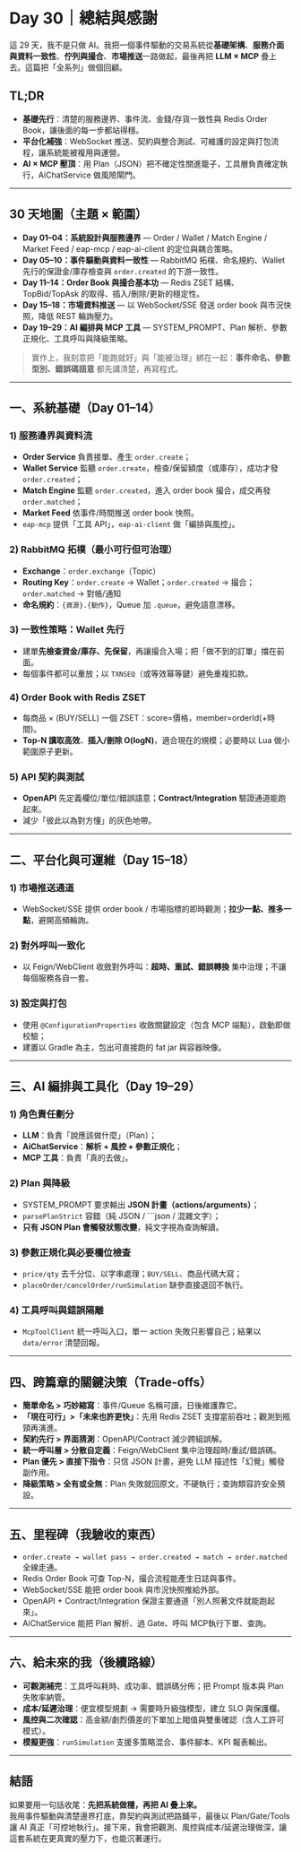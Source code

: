# Day 30｜總結與感謝

這 29 天，我不是只做 AI。我把一個事件驅動的交易系統從**基礎架構**、**服務介面與資料一致性**、**佇列與撮合**、**市場推送**一路做起，最後再把 **LLM × MCP** 疊上去。這篇把「全系列」做個回顧。

## TL;DR
- **基礎先行**：清楚的服務邊界、事件流、金錢/存貨一致性與 Redis Order Book，讓後面的每一步都站得穩。  
- **平台化補強**：WebSocket 推送、契約與整合測試、可維護的設定與打包流程，讓系統能被複用與運營。  
- **AI × MCP 壓頂**：用 Plan（JSON）把不確定性關進籠子，工具層負責確定執行，AiChatService 做風險閘門。

---

## 30 天地圖（主題 × 範圍）
- **Day 01–04：系統設計與服務邊界** — Order / Wallet / Match Engine / Market Feed / eap-mcp / eap-ai-client 的定位與耦合策略。  
- **Day 05–10：事件驅動與資料一致性** — RabbitMQ 拓樸、命名規約、Wallet 先行的保證金/庫存檢查與 `order.created` 的下游一致性。  
- **Day 11–14：Order Book 與撮合基本功** — Redis ZSET 結構、TopBid/TopAsk 的取得、插入/刪除/更新的穩定性。  
- **Day 15–18：市場資料推送** — 以 WebSocket/SSE 發送 order book 與市況快照，降低 REST 輪詢壓力。   
- **Day 19–29：AI 編排與 MCP 工具** — SYSTEM_PROMPT、Plan 解析、參數正規化、工具呼叫與降級策略。

> 實作上，我刻意把「能跑就好」與「能被治理」綁在一起：**事件命名、參數型別、錯誤碼語意** 都先講清楚，再寫程式。

---

## 一、系統基礎（Day 01–14）

### 1) 服務邊界與資料流
- **Order Service** 負責接單、產生 `order.create`；  
- **Wallet Service** 監聽 `order.create`，檢查/保留額度（或庫存），成功才發 `order.created`；  
- **Match Engine** 監聽 `order.created`，進入 order book 撮合，成交再發 `order.matched`；  
- **Market Feed** 依事件/時間推送 order book 快照。  
- `eap-mcp` 提供「工具 API」，`eap-ai-client` 做「編排與風控」。

### 2) RabbitMQ 拓樸（最小可行但可治理）
- **Exchange**：`order.exchange`（Topic）  
- **Routing Key**：`order.create` → Wallet；`order.created` → 撮合；`order.matched` → 對帳/通知  
- **命名規約**：`{資源}.{動作}`，Queue 加 `.queue`，避免語意漂移。

### 3) 一致性策略：Wallet 先行
- 建單**先檢查資金/庫存、先保留**，再讓撮合入場；把「做不到的訂單」擋在前面。  
- 每個事件都可以重放；以 `TXNSEQ`（或等效幂等鍵）避免重複扣款。

### 4) Order Book with Redis ZSET
- 每商品 × (BUY/SELL) 一個 ZSET：score=價格，member=orderId(+時間)。  
- **Top-N 讀取高效**、**插入/刪除 O(logN)**，適合現在的規模；必要時以 Lua 做小範圍原子更新。

### 5) API 契約與測試
- **OpenAPI** 先定義欄位/單位/錯誤語意；**Contract/Integration** 驗證通道能跑起來。  
- 減少「彼此以為對方懂」的灰色地帶。

---

## 二、平台化與可運維（Day 15–18）

### 1) 市場推送通道
- WebSocket/SSE 提供 order book / 市場指標的即時觀測；**拉少一點、推多一點**，避開高頻輪詢。

### 2) 對外呼叫一致化
- 以 Feign/WebClient 收斂對外呼叫：**超時、重試、錯誤轉換** 集中治理；不讓每個服務各自一套。

### 3) 設定與打包
- 使用 `@ConfigurationProperties` 收斂關鍵設定（包含 MCP 端點），啟動即做校驗；  
- 建置以 Gradle 為主，包出可直接跑的 fat jar 與容器映像。

---

## 三、AI 編排與工具化（Day 19–29）

### 1) 角色責任劃分
- **LLM**：負責「說應該做什麼」（Plan）；  
- **AiChatService**：**解析 + 風控 + 參數正規化**；  
- **MCP 工具**：負責「真的去做」。

### 2) Plan 與降級
- SYSTEM_PROMPT 要求輸出 **JSON 計畫（actions/arguments）**；  
- `parsePlanStrict` 容錯（純 JSON / ```json / 混雜文字）；  
- **只有 JSON Plan 會觸發狀態改變**，純文字視為查詢解讀。

### 3) 參數正規化與必要欄位檢查
- `price/qty` 去千分位、以字串處理；`BUY/SELL`、商品代碼大寫；  
- `placeOrder/cancelOrder/runSimulation` 缺參直接退回不執行。

### 4) 工具呼叫與錯誤隔離
- `McpToolClient` 統一呼叫入口，單一 action 失敗只影響自己；結果以 `data/error` 清楚回報。

---

## 四、跨篇章的關鍵決策（Trade-offs）
- **簡單命名 > 巧妙縮寫**：事件/Queue 名稱可讀，日後維護靠它。  
- **「現在可行」>「未來也許更快」**：先用 Redis ZSET 支撐當前吞吐；觀測到瓶頸再演進。  
- **契約先行 > 界面猜測**：OpenAPI/Contract 減少跨組誤解。  
- **統一呼叫層 > 分散自定義**：Feign/WebClient 集中治理超時/重試/錯誤碼。  
- **Plan 優先 > 直接下指令**：只信 JSON 計畫，避免 LLM 描述性「幻覺」觸發副作用。  
- **降級策略 > 全有或全無**：Plan 失敗就回原文，不硬執行；查詢類容許安全預設。

---

## 五、里程碑（我驗收的東西）
- `order.create → wallet pass → order.created → match → order.matched` 全線走通。  
- Redis Order Book 可查 Top-N，撮合流程能產生日誌與事件。  
- WebSocket/SSE 能把 order book 與市況快照推給外部。  
- OpenAPI + Contract/Integration 保證主要通道「別人照著文件就能跑起來」。  
- AiChatService 能把 Plan 解析、過 Gate、呼叫 MCP執行下單、查詢。

---

## 六、給未來的我（後續路線）
- **可觀測補完**：工具呼叫耗時、成功率、錯誤碼分佈；把 Prompt 版本與 Plan 失敗率納管。  
- **成本/延遲治理**：便宜模型規劃 → 需要時升級強模型，建立 SLO 與保護欄。  
- **風控與二次確認**：高金額/劇烈價差的下單加上閥值與雙重確認（含人工許可模式）。  
- **模擬更強**：`runSimulation` 支援多策略混合、事件腳本、KPI 報表輸出。

---

## 結語
如果要用一句話收尾：**先把系統做穩，再把 AI 疊上來。**  
我用事件驅動與清楚邊界打底，靠契約與測試把路鋪平，最後以 Plan/Gate/Tools 讓 AI 真正「可控地執行」。接下來，我會把觀測、風控與成本/延遲治理做深，讓這套系統在更真實的壓力下，也能沉著運行。